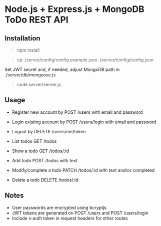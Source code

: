 # Node.js + Express.js + MongoDB ToDo REST API

## Installation

> npm install 

> cp ./server/config/config.example.json ./server/config/config.json

Set JWT secret and, if needed, adjust MongoDB path in ./server/db/mongoose.js

> node server/server.js


## Usage

- Register new account by POST /users with email and password
- Login existing account by POST /users/login with email and password
- Logout by DELETE /users/me/token

- List todos GET /todos
- Show a todo GET /todos/:id
- Add todo POST /todos with text
- Modify/complete a todo PATCH /todos/:id with text and/or completed
- Delete a todo DELETE /todos/:id

## Notes

- User passwords are encrypted using bcryptjs
- JWT tokens are generated on POST /users and POST /users/login
- Include x-auth token in request headers for other routes